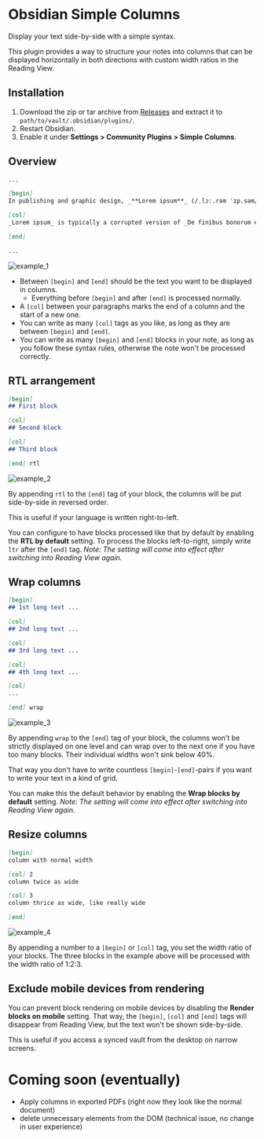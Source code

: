 # Obsidian Simple Columns
Display your text side-by-side with a simple syntax.

This plugin provides a way to structure your notes into columns that can be displayed horizontally in both directions with custom width ratios in the Reading View.

## Installation
1. Download the zip or tar archive from [Releases](https://gitlab.com/sergeylavrent/obsidian-simple-columns/releases/latest) and extract it to `path/to/vault/.obsidian/plugins/`.
2. Restart Obsidian.
3. Enable it under **Settings > Community Plugins > Simple Columns**.

## Overview
```md
...

[begin]
In publishing and graphic design, _**Lorem ipsum**_ (/ˌlɔː.rəm ˈɪp.səm/) is a placeholder text commonly used to demonstrate the visual form of a document or a typeface without relying on meaningful content. _Lorem ipsum_ may be used as a placeholder before the final copy is available. It is also used to temporarily replace text in a process called greeking, which allows designers to consider the form of a webpage or publication, without the meaning of the text influencing the design.

[col]
_Lorem ipsum_ is typically a corrupted version of _De finibus bonorum et malorum_, a 1st-century BC text by the Roman statesman and philosopher Cicero, with words altered, added, and removed to make it nonsensical and improper Latin. The first two words themselves are a truncation of _dolorem ipsum_ ("pain itself").

[end]

...
```

![example_1](https://github.com/user-attachments/assets/396773ca-4a45-412a-8276-0156c44f0604)

- Between `[begin]` and `[end]` should be the text you want to be displayed in columns.
    - Everything before `[begin]` and after `[end]` is processed normally.
- A `[col]` between your paragraphs marks the end of a column and the start of a new one.
- You can write as many `[col]` tags as you like, as long as they are between `[begin]` and `[end]`.
- You can write as many `[begin]` and `[end]` blocks in your note, as long as you follow these syntax rules, otherwise the note won't be processed correctly.

## RTL arrangement
```md
[begin]
## First block

[col]
## Second block

[col]
## Third block

[end] rtl
```

![example_2](https://github.com/user-attachments/assets/32b6ded5-246c-4663-87ab-cbf027d8f8f3)

By appending `rtl` to the `[end]` tag of your block, the columns will be put side-by-side in reversed order.

This is useful if your language is written right-to-left.

You can configure to have blocks processed like that by default by enabling the **RTL by default** setting. To process the blocks left-to-right, simply write `ltr` after the `[end]` tag. *Note: The setting will come into effect after switching into Reading View again.*

## Wrap columns
```md
[begin]
## 1st long text ...

[col]
## 2nd long text ...

[col]
## 3rd long text ...

[col]
## 4th long text ...

[col]
...

[end] wrap
```

![example_3](https://github.com/user-attachments/assets/9c58087e-171a-49fc-b16c-bf98f2931fb3)

By appending `wrap` to the `[end]` tag of your block, the columns won't be strictly displayed on one level and can wrap over to the next one if you have too many blocks. Their individual widths won't sink below 40%.

That way you don't have to write countless `[begin]`-`[end]`-pairs if you want to write your text in a kind of grid.

You can make this the default behavior by enabling the **Wrap blocks by default** setting. *Note: The setting will come into effect after switching into Reading View again.*

## Resize columns
```md
[begin]
column with normal width

[col] 2
column twice as wide

[col] 3
column thrice as wide, like really wide

[end]
```

![example_4](https://github.com/user-attachments/assets/67149c40-e28c-4edc-96e0-62cf99310f08)

By appending a number to a `[begin]` or `[col]` tag, you set the width ratio of your blocks. The three blocks in the example above will be processed with the width ratio of 1:2:3.

## Exclude mobile devices from rendering
You can prevent block rendering on mobile devices by disabling the **Render blocks on mobile** setting. That way, the `[begin]`, `[col]` and `[end]` tags will disappear from Reading View, but the text won't be shown side-by-side.

This is useful if you access a synced vault from the desktop on narrow screens.

# Coming soon (eventually)
- Apply columns in exported PDFs (right now they look like the normal document)
- delete unnecessary elements from the DOM (technical issue, no change in user experience)
